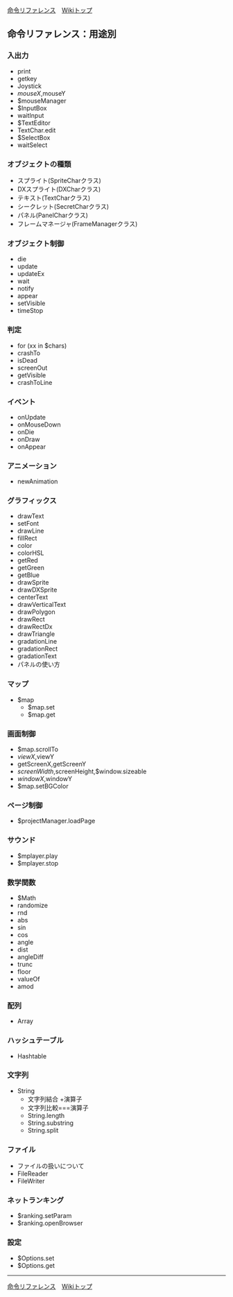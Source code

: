 
[命令リファレンス](./reference)&emsp;[Wikiトップ](./)

## 命令リファレンス：用途別

### 入出力
- print
- getkey
- Joystick
- $mouseX,$mouseY
- $mouseManager
- $InputBox
- waitInput
- $TextEditor
- TextChar.edit
- $SelectBox
- waitSelect

### オブジェクトの種類
- スプライト(SpriteCharクラス)
- DXスプライト(DXCharクラス)
- テキスト(TextCharクラス)
- シークレット(SecretCharクラス)
- パネル(PanelCharクラス)
- フレームマネージャ(FrameManagerクラス)

### オブジェクト制御
- die
- update
- updateEx
- wait
- notify
- appear
- setVisible
- timeStop

### 判定
- for (xx in $chars)
- crashTo
- isDead
- screenOut
- getVisible
- crashToLine

### イベント
- onUpdate
- onMouseDown
- onDie
- onDraw
- onAppear

### アニメーション
- newAnimation

### グラフィックス
- drawText
- setFont
- drawLine
- fillRect
- color
- colorHSL
- getRed
- getGreen
- getBlue
- drawSprite
- drawDXSprite
- centerText
- drawVerticalText
- drawPolygon
- drawRect
- drawRectDx
- drawTriangle
- gradationLine
- gradationRect
- gradationText
- パネルの使い方

### マップ
- $map
  - $map.set
  - $map.get

### 画面制御
- $map.scrollTo
- $viewX,$viewY
- getScreenX,getScreenY
- $screenWidth,$screenHeight,$window.sizeable
- $windowX,$windowY
- $map.setBGColor

### ページ制御
- $projectManager.loadPage

### サウンド
- $mplayer.play
- $mplayer.stop

### 数学関数
- $Math
- randomize
- rnd
- abs
- sin
- cos
- angle
- dist
- angleDiff
- trunc
- floor
- valueOf
- amod

### 配列
- Array

### ハッシュテーブル
- Hashtable

### 文字列
- String
  - 文字列結合 +演算子
  - 文字列比較===演算子
  - String.length
  - String.substring
  - String.split

### ファイル
- ファイルの扱いについて
- FileReader
- FileWriter

### ネットランキング
- $ranking.setParam
- $ranking.openBrowser

### 設定
- $Options.set
- $Options.get

***

[命令リファレンス](./reference)&emsp;[Wikiトップ](./)

